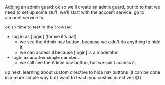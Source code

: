 Adding an admin guard:
ok so we'll create an admin guard, but to to that we need to set up some stuff:
we'll start with the account service.
go to account.service.ts

ok so time to test in the browser:
- log in as [login] (for me it's pat)
    * we see the Admin nav button, because we didn't do anything to hide it.
    * we can access it because [login] is a moderator.
- login as another simple member.
    * we still see the Admin nav button, but we can't access it.

up next: learning about custom directive to hide nav buttons (it can be done in a more simple way but I want to teach you custom directives 😅)

